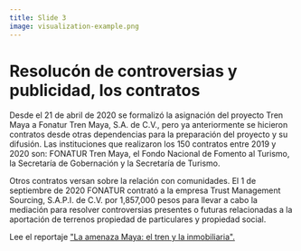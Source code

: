 ```yaml
---
title: Slide 3
image: visualization-example.png
---
```


# Resolucón de controversias y publicidad, los contratos

Desde el 21 de abril de 2020 se formalizó la asignación del proyecto Tren Maya a Fonatur Tren Maya, S.A. de C.V., pero ya anteriormente se hicieron contratos desde otras dependencias para la preparación del proyecto y su difusión. Las instituciones que realizaron los 150 contratos entre 2019 y 2020 son: FONATUR Tren Maya, el Fondo Nacional de Fomento al Turismo, la Secretaría de Gobernación y la Secretaría de Turismo.

Otros contratos versan sobre la relación con comunidades. El 1 de septiembre de 2020 FONATUR contrató a la empresa Trust Management Sourcing, S.A.P.I. de C.V. por 1,857,000 pesos para llevar a cabo la mediación para resolver controversias presentes o futuras relacionadas a la aportación de terrenos propiedad de particulares y propiedad social.

Lee el reportaje ["La amenaza Maya: el tren y la inmobiliaria".](/2020/12/02/la-amenaza-maya.html)
